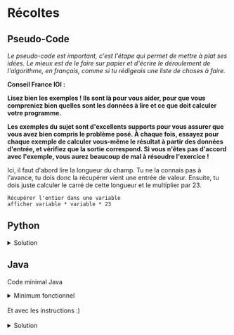 # Récoltes

## Pseudo-Code

_Le pseudo-code est important, c'est l'étape qui permet de mettre à plat ses idées. Le mieux est de le faire sur papier et d'écrire le déroulement de l'algorithme, en français, comme si tu rédigeais une liste de choses à faire._

**Conseil France IOI :**

**Lisez bien les exemples ! Ils sont là pour vous aider, pour que vous compreniez bien quelles sont les données à lire et ce que doit calculer votre programme.**

**Les exemples du sujet sont d'excellents supports pour vous assurer que vous avez bien compris le problème posé. À chaque fois, essayez pour chaque exemple de calculer vous-même le résultat à partir des données d'entrée, et vérifiez que la sortie correspond. Si vous n'êtes pas d'accord avec l'exemple, vous aurez beaucoup de mal à résoudre l'exercice !**

Ici, il faut d'abord lire la longueur du champ. Tu ne la connais pas à l'avance, tu dois donc la récupérer vient une entrée de valeur. Ensuite, tu dois juste calculer le carré de cette longueur et le multiplier par 23.

```
Récupérer l'entier dans une variable
afficher variable * variable * 23
```

## Python

<details>
  <summary>Solution</summary>

```Python
longueur = int(input())
print(longueur * longueur * 23)
```

</details>

## Java

Code minimal Java

<details>
  <summary>Minimum fonctionnel</summary>

```Java
  class Main {
    public static void main(String[] args) {
      // ton code ici
    }
  }
```

</details>

</br>
Et avec les instructions :)
</br>
</br>

<details>
  <summary>Solution</summary>


```Java
import algorea.Scanner;
class Main {
   static Scanner entrée = new Scanner(System.in);
   public static void main(String[] args) {
      int côté = entrée.nextInt();
      System.out.println(23 * côté * côté);
   }
}
```

</details>
